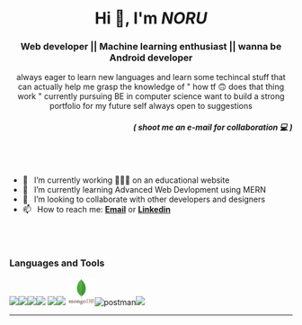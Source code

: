 

<h1 align="center"> Hi 👋, I'm <em> NORU </em></h1>
<h3 align="center"> Web developer ||  Machine learning enthusiast || wanna be Android developer </h3>


 <p align="center"> always eager to learn new languages and learn some techincal stuff that can actually  
 help me grasp the knowledge of " how tf 🙃 does that thing work "  currently pursuing BE in computer science
 want to build a strong portfolio for my future self always open to suggestions </p>
 <h5 align="right"> ( shoot me an e-mail for collaboration 💻 ) </h5> <br><br>



- 🔭 &ensp;I’m currently working 👨🏽‍💻 on an educational website 
- 🌱 &ensp;I’m currently learning Advanced Web Devlopment using MERN 
- 👯 &ensp;I’m looking to collaborate with other developers and designers
- 📫 &ensp;How to reach me: [**Email**][email] or [**Linkedin**][linkedin]

<br />
<br />

### Languages and Tools

<img src="https://img.icons8.com/color/48/000000/c-plus-plus-logo.png"/><img src="https://img.icons8.com/color/48/000000/javascript.png"/><img src="https://img.icons8.com/color/48/000000/python.png"/><img src="https://img.icons8.com/color/48/000000/html-5.png"/> <img src="https://img.icons8.com/color/48/000000/css3.png"/><img src="https://img.icons8.com/color/48/000000/bootstrap.png"/>
<img src="https://raw.githubusercontent.com/devicons/devicon/master/icons/mongodb/mongodb-original-wordmark.svg" alt="mongodb" width="48" height="48"/><img src="https://www.vectorlogo.zone/logos/getpostman/getpostman-icon.svg" alt="postman" width="45" height="45"/><img src="https://img.icons8.com/color/48/000000/figma--v1.png"/>



---




[linkedin]: https://www.linkedin.com/in/yasier-ansari-711076222
[github]: https://github.com/HyRaXxItY
[email]: mailto:yasirmohammed122002@gmail.com.com


